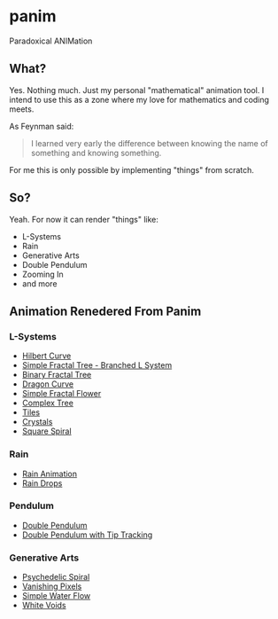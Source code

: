 # panim
Paradoxical ANIMation

## What?
Yes. Nothing much. Just my personal "mathematical" animation tool.
I intend to use this as a zone where my love for mathematics and coding meets. 

As Feynman said:
> I learned very early the difference between knowing the name of something and knowing something.


For me this is only possible by implementing "things" from scratch.

## So?
Yeah. For now it can render "things" like:
- L-Systems
- Rain
- Generative Arts
- Double Pendulum
- Zooming In
- and more

## Animation Renedered From Panim

### L-Systems
- [Hilbert Curve](https://www.youtube.com/watch?v=YmBgv_ttd4o)
- [Simple Fractal Tree - Branched L System](https://www.youtube.com/watch?v=v_XYCuwM1lQ)
- [Binary Fractal Tree](https://www.youtube.com/watch?v=qzYDGGJ6tH4)
- [Dragon Curve](https://www.youtube.com/watch?v=ZkI2Dg7yZo0)
- [Simple Fractal Flower](https://www.youtube.com/watch?v=WvZ4rlcGFvs)
- [Complex Tree](https://www.youtube.com/watch?v=PW8Vq2VeYa4)
- [Tiles](https://www.youtube.com/watch?v=n2surTrThXk)
- [Crystals](https://www.youtube.com/watch?v=VVgVbBwdybw)
- [Square Spiral](https://www.youtube.com/watch?v=zCrNb2teSkA)

### Rain
- [Rain Animation](https://www.youtube.com/watch?v=mUZdfECU09A)
- [Rain Drops](https://www.youtube.com/watch?v=kK2ZekDgocw)


### Pendulum
- [Double Pendulum](https://www.youtube.com/watch?v=Jv21HIJOANE)
- [Double Pendulum with Tip Tracking](https://www.youtube.com/watch?v=y_JSQc1tqF4)

### Generative Arts
- [Psychedelic Spiral](https://www.youtube.com/watch?v=dyrQ81b2DxY)
- [Vanishing Pixels](https://www.youtube.com/watch?v=r0Rw-ix-5PY)
- [Simple Water Flow](https://www.youtube.com/watch?v=wMujrvugwIk)
- [White Voids](https://www.youtube.com/watch?v=Q_KM3v3K3_I)

